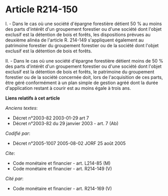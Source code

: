 # Article R214-150

I. - Dans le cas où une société d'épargne forestière détient 50 % au moins des parts d'intérêt d'un groupement forestier ou
d'une société dont l'objet exclusif est la détention de bois et forêts, les dispositions prévues au deuxième alinéa de
l'article R. 214-149 s'appliquent également au patrimoine forestier du groupement forestier ou de la société dont l'objet
exclusif est la détention de bois et forêts.

II. - Dans le cas où une société d'épargne forestière détient moins de 50 % des parts d'intérêt d'un groupement forestier ou
d'une société dont l'objet exclusif est la détention de bois et forêts, le patrimoine du groupement forestier ou de la
société concernée doit, lors de l'acquisition de ces parts, être géré conformément à un plan simple de gestion agréé dont la
durée d'application restant à courir est au moins égale à trois ans.

**Liens relatifs à cet article**

_Anciens textes_:

  - Décret n°2003-82 2003-01-29 art 7
  - Décret n°2003-82 du 29 janvier 2003 - art. 7 (Ab)

_Codifié par_:

  - Décret n°2005-1007 2005-08-02 JORF 25 août 2005

_Cite_:

  - Code monétaire et financier - art. L214-85 (M)
  - Code monétaire et financier - art. R214-149 (V)

_Cité par_:

  - Code monétaire et financier - art. R214-169 (V)
